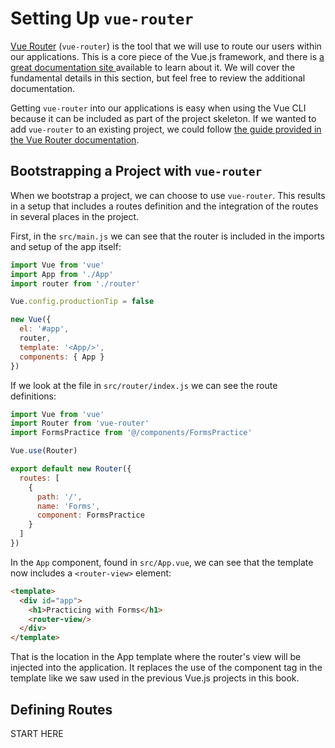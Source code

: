 # Setting Up `vue-router`

[Vue Router](https://router.vuejs.org/en/) (`vue-router`) is the tool that we will use to route our users within our applications. This is a core piece of the Vue.js framework, and there is [a great documentation site ](https://router.vuejs.org/en/)available to learn about it. We will cover the fundamental details in this section, but feel free to review the additional documentation.

Getting `vue-router` into our applications is easy when using the Vue CLI because it can be included as part of the project skeleton. If we wanted to add `vue-router` to an existing project, we could follow [the guide provided in the Vue Router documentation](https://router.vuejs.org/en/installation.html).

## Bootstrapping a Project with `vue-router`
When we bootstrap a project, we can choose to use `vue-router`. This results in a setup that includes a routes definition and the integration of the routes in several places in the project.

First, in the `src/main.js` we can see that the router is included in the imports and setup of the app itself:

```js
import Vue from 'vue'
import App from './App'
import router from './router'

Vue.config.productionTip = false

new Vue({
  el: '#app',
  router,
  template: '<App/>',
  components: { App }
})
```
If we look at the file in `src/router/index.js` we can see the route definitions:

```js
import Vue from 'vue'
import Router from 'vue-router'
import FormsPractice from '@/components/FormsPractice'

Vue.use(Router)

export default new Router({
  routes: [
    {
      path: '/',
      name: 'Forms',
      component: FormsPractice
    }
  ]
})
```

In the `App` component, found in `src/App.vue`, we can see that the template now includes a `<router-view>` element:

```html
<template>
  <div id="app">
    <h1>Practicing with Forms</h1>
    <router-view/>
  </div>
</template>
```

That is the location in the App template where the router's view will be injected into the application. It replaces the use of the component tag in the template like we saw used in the previous Vue.js projects in this book.


## Defining Routes


START HERE








